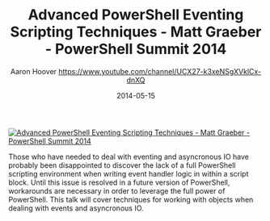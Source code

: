 ﻿---
title: Advanced PowerShell Eventing Scripting Techniques - Matt Graeber - PowerShell Summit 2014
date: 2014-05-15
tags: PowerShellOrg, Summit, USA, English, Conference, Powershell Summit 2014
author: Aaron Hoover https://www.youtube.com/channel/UCX27-k3xeNSgXVklCx-dnXQ
---

[![Advanced PowerShell Eventing Scripting Techniques - Matt Graeber - PowerShell Summit 2014](https://i3.ytimg.com/vi/2S78sB9OqM4/hqdefault.jpg "Advanced PowerShell Eventing Scripting Techniques - Matt Graeber - PowerShell Summit 2014")](https://www.youtube.com/watch?v=2S78sB9OqM4)

Those who have needed to deal with eventing and asyncronous IO have probably been disappointed to discover the lack of a full PowerShell scripting environment when writing event handler logic in within a script block. Until this issue is resolved in a future version of PowerShell, workarounds are necessary in order to leverage the full power of PowerShell. This talk will cover techniques for working with objects when dealing with events and asyncronous IO.
